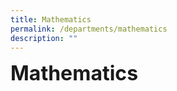 ```yaml
---
title: Mathematics
permalink: /departments/mathematics
description: ""
---
```

**<font size=6>Mathematics</font>**